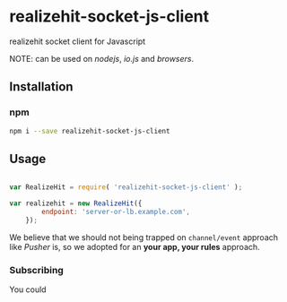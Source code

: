 # realizehit-socket-js-client

realizehit socket client for Javascript

NOTE: can be used on *nodejs*, *io.js* and *browsers*.



## Installation

### npm

```bash
npm i --save realizehit-socket-js-client
```

####

## Usage

```js

var RealizeHit = require( 'realizehit-socket-js-client' );

var realizehit = new RealizeHit({
        endpoint: 'server-or-lb.example.com',
    });

```

We believe that we should not being trapped on `channel/event` approach like
*Pusher* is, so we adopted for an **your app, your rules** approach.



### Subscribing

You could

